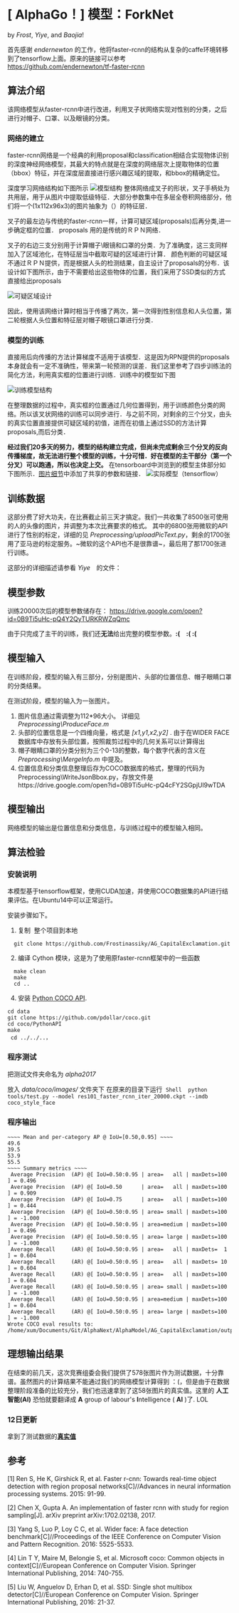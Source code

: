 # [ AlphaGo！] 模型：ForkNet
by _Frost_, _Yiye_, and _Baojia_!

首先感谢 _endernewton_ 的工作，他将faster-rcnn的结构从复杂的caffe环境转移到了tensorflow上面。原来的链接可以参考 https://github.com/endernewton/tf-faster-rcnn



## 算法介绍
该网络模型从faster-rcnn中进行改进，利用叉子状网络实现对性别的分类，之后进行对帽子、口罩、以及眼镜的分类。

### 网络的建立
faster-rcnn网络是一个经典的利用proposal和classification相结合实现物体识别的深度神经网络模型，其最大的特点就是在深度的网络层次上提取物体的位置（bbox）特征，并在深度层直接进行感兴趣区域的提取，和bbox的精确定位。

深度学习网络结构如下图所示
![模型结构](https://raw.githubusercontent.com/Frostinassiky/AG_CapitalExclamation/AlphaNext/img/Slide2.JPG)
整体网络成叉子的形状，叉子手柄处为共用层，用于从图片中提取低级特征．大部分参数集中在多层全卷积网络部分，他们将一个(1x112x96x3)的图片抽象为（）的特征层．

叉子的最左边与传统的faster-rcnn一样，计算可疑区域(proposals)后再分类,进一步确定框的位置．
proposals 用的是传统的ＲＰＮ网络．

叉子的右边三支分别用于计算帽子\眼镜和口罩的分类．为了准确度，这三支同样加入了区域池化，在特征层当中截取可疑的区域进行计算．
颜色判断的可疑区域不通过ＲＰＮ提供，而是根据人头的检测结果，自主设计了proposals的分布．该设计如下图所示，由于不需要给出这些物体的位置，我们采用了SSD类似的方式直接给出proposals

![可疑区域设计](https://raw.githubusercontent.com/Frostinassiky/AG_CapitalExclamation/AlphaNext/img/Presentation1.jpg)

因此，使用该网络计算时相当于传播了两次，第一次得到性别信息和人头位置，第二轮根据人头位置和特征层对帽子眼镜口罩进行分类．

### 模型的训练
直接用后向传播的方法计算梯度不适用于该模型．这是因为RPN提供的proposals本身就会有一定不准确性，带来第一轮预测的误差．我们这里参考了四步训练法的简化方法，利用真实框的位置进行训练．训练中的模型如下图

![训练模型结构](https://raw.githubusercontent.com/Frostinassiky/AG_CapitalExclamation/AlphaNext/img/Slide1.JPG)

在整理数据的过程中，真实框的位置通过几何位置得到，用于训练颜色分类的网络。所以该叉状网络的训练可以同步进行．与之前不同，对剩余的三个分叉，由头的真实位置直接提供可疑区域的初值，进而在初值上通过SSD的方法计算proposals,而后分类．

**经过我们20多天的努力，模型的结构建立完成，但尚未完成剩余三个分叉的反向传播梯度，故无法进行整个模型的训练，十分可惜．好在模型的主干部分（第一个分叉）可以跑通，所以也决定上交。**  在tensorboard中浏览到的模型主体部分如下图所示．[图片细节](/img/fork.png)中添加了共享的参数和链接．
![实际模型（tensorflow）](https://raw.githubusercontent.com/Frostinassiky/AG_CapitalExclamation/AlphaNext/img/fork_main.png)

## 训练数据

这部分费了好大功夫，在比赛截止前三天才搞定。我们一共收集了8500张可使用的人的头像的图片，并调整为本次比赛要求的格式。 其中的6800张用微软的API进行了性别的标定，详细的见 _Preprocessing/uploadPicText.py_，剩余的1700张用了亚马逊的标定服务。~微软的这个API也不是很靠谱~，最后用了那1700张进行训练。

这部分的详细描述请参看 *Yiye*　的文件：

## 模型参数
训练20000次后的模型参数储存在：
https://drive.google.com/open?id=0B9Ti5uHc-pQ4Y2QyTURKRWZqQmc

由于只完成了主干的训练，我们还**无法**给出完整的模型参数。**:(　:(  :(**

## 模型输入
在训练阶段，模型的输入有三部分，分别是图片、头部的位置信息、帽子眼睛口罩的分类结果。

在测试阶段，模型的输入为一张图片。

1. 图片信息通过需调整为112\*96大小。 详细见 _Preprocessing\ProduceFace.m_ 
2. 头部的位置信息是一个四维向量，格式是 _[x1,y1,x2,y2]_ . 由于在WIDER FACE数据库中存放有头部位置，按照裁剪过程中的几何关系可以计算得出
3. 帽子眼睛口罩的分类分别为三个0-13的整数，每个数字代表的含义在 _Preprocessing\MergeInfo.m_ 中提及。
4. 位置信息和分类信息整理后存为COCO数据库的格式，整理的代码为 Preprocessing\WriteJsonBbox.py，存放文件是https://drive.google.com/open?id=0B9Ti5uHc-pQ4cFY2SGpjUl9wTDA


## 模型输出
网络模型的输出是位置信息和分类信息，与训练过程中的模型输入相同。

## 算法检验
### 安装说明
本模型基于tensorflow框架，使用CUDA加速，并使用COCO数据集的API进行结果评估。在Ubuntu14中可以正常运行。

安装步骤如下。
1. 复制  整个项目到本地
```Shell
  git clone https://github.com/Frostinassiky/AG_CapitalExclamation.git
  ```

2. 编译 Cython 模块，这是为了使用原faster-rcnn框架中的一些函数
```Shell
  make clean
  make
  cd ..
  ```

4. 安装 [Python COCO API](https://github.com/pdollar/coco). 
  ```Shell
  cd data
  git clone https://github.com/pdollar/coco.git
  cd coco/PythonAPI
  make
  cd ../../..，
 ```

### 程序测试
把测试文件夹命名为 _alpha2017_

放入 _data/coco/images/_ 文件夹下
在原来的目录下运行
  ```Shell
  python tools/test.py --model res101_faster_rcnn_iter_20000.ckpt --imdb coco_style_face
   ```
### 程序输出
```Shell
~~~~ Mean and per-category AP @ IoU=[0.50,0.95] ~~~~
49.6
39.5
53.9
55.5
~~~~ Summary metrics ~~~~
 Average Precision  (AP) @[ IoU=0.50:0.95 | area=   all | maxDets=100 ] = 0.496
 Average Precision  (AP) @[ IoU=0.50      | area=   all | maxDets=100 ] = 0.909
 Average Precision  (AP) @[ IoU=0.75      | area=   all | maxDets=100 ] = 0.444
 Average Precision  (AP) @[ IoU=0.50:0.95 | area= small | maxDets=100 ] = -1.000
 Average Precision  (AP) @[ IoU=0.50:0.95 | area=medium | maxDets=100 ] = 0.496
 Average Precision  (AP) @[ IoU=0.50:0.95 | area= large | maxDets=100 ] = -1.000
 Average Recall     (AR) @[ IoU=0.50:0.95 | area=   all | maxDets=  1 ] = 0.604
 Average Recall     (AR) @[ IoU=0.50:0.95 | area=   all | maxDets= 10 ] = 0.604
 Average Recall     (AR) @[ IoU=0.50:0.95 | area=   all | maxDets=100 ] = 0.604
 Average Recall     (AR) @[ IoU=0.50:0.95 | area= small | maxDets=100 ] = -1.000
 Average Recall     (AR) @[ IoU=0.50:0.95 | area=medium | maxDets=100 ] = 0.604
 Average Recall     (AR) @[ IoU=0.50:0.95 | area= large | maxDets=100 ] = -1.000
Wrote COCO eval results to: /home/xum/Documents/Git/AlphaNext/AlphaModel/AG_CapitalExclamation/output/default/coco_2017_alpha/default/res101_faster_rcnn_iter_20000/detection_results.pkl
 ```
 
## 理想输出结果
在结束的前几天，这次竞赛组委会我们提供了578张图片作为测试数据，十分靠谱。虽然图片的计算结果不能通过我们的网络模型计算得到 ：(，但是由于在数据整理阶段准备的比较充分，我们也迅速拿到了这58张图片的真实值。这里的 **人工智能(AI)** 恐怕就要翻译成 **A** group of labour's **I**ntelligence ( **AI** )了. LOL

### 12日更新
拿到了测试数据的[**真实值**](/result)

## 参考

[1] Ren S, He K, Girshick R, et al. Faster r-cnn: Towards real-time object detection with region proposal networks[C]//Advances in neural information processing systems. 2015: 91-99.

[2] Chen X, Gupta A. An implementation of faster rcnn with study for region sampling[J]. arXiv preprint arXiv:1702.02138, 2017.

[3] Yang S, Luo P, Loy C C, et al. Wider face: A face detection benchmark[C]//Proceedings of the IEEE Conference on Computer Vision and Pattern Recognition. 2016: 5525-5533.

[4] Lin T Y, Maire M, Belongie S, et al. Microsoft coco: Common objects in context[C]//European Conference on Computer Vision. Springer International Publishing, 2014: 740-755.

[5] Liu W, Anguelov D, Erhan D, et al. SSD: Single shot multibox detector[C]//European Conference on Computer Vision. Springer International Publishing, 2016: 21-37.

